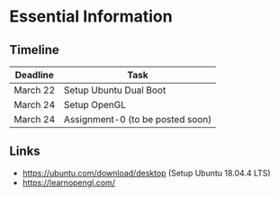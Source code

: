 # Essential Information

## Timeline

| Deadline | Task								|
| -------- | ---------------------------------- |
| March 22 | Setup Ubuntu Dual Boot				|
| March 24 | Setup OpenGL						|
| March 24 | Assignment-0 (to be posted soon)	|

## Links
* https://ubuntu.com/download/desktop
(Setup Ubuntu 18.04.4 LTS)
* https://learnopengl.com/

